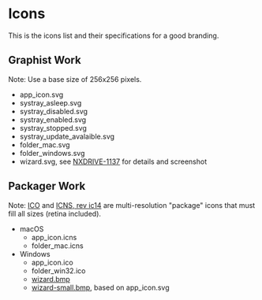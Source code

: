 # Icons

This is the icons list and their specifications for a good branding.

## Graphist Work

Note: Use a base size of 256x256 pixels.

- app_icon.svg
- systray_asleep.svg
- systray_disabled.svg
- systray_enabled.svg
- systray_stopped.svg
- systray_update_avalaible.svg
- folder_mac.svg
- folder_windows.svg
- wizard.svg, see [NXDRIVE-1137](https://jira.nuxeo.com/browse/NXDRIVE-1137) for details and screenshot

## Packager Work

Note: [ICO](https://www.axialis.com/tutorials/tutorial-vistaicons.html) and [ICNS, rev ic14](https://en.wikipedia.org/wiki/Apple_Icon_Image_format) are multi-resolution "package" icons that must fill all sizes (retina included).

- macOS
  - app_icon.icns
  - folder_mac.icns
- Windows
  - app_icon.ico
  - folder_win32.ico
  - [wizard.bmp](http://www.jrsoftware.org/ishelp/index.php?topic=setup_wizardimagefile)
  - [wizard-small.bmp](http://www.jrsoftware.org/ishelp/index.php?topic=setup_wizardsmallimagefile), based on app_icon.svg
